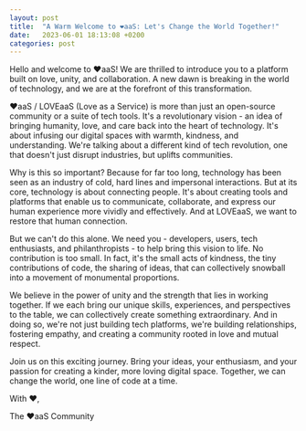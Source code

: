 ```yaml
---
layout: post
title:  "A Warm Welcome to ❤aaS: Let's Change the World Together!"
date:   2023-06-01 18:13:08 +0200
categories: post
---
```

Hello and welcome to ❤aaS! We are thrilled to introduce you to a platform built on love, unity, and collaboration. A new dawn is breaking in the world of technology, and we are at the forefront of this transformation.

❤aaS / LOVEaaS (Love as a Service) is more than just an open-source community or a suite of tech tools. It's a revolutionary vision - an idea of bringing humanity, love, and care back into the heart of technology. It's about infusing our digital spaces with warmth, kindness, and understanding. We're talking about a different kind of tech revolution, one that doesn't just disrupt industries, but uplifts communities.

Why is this so important? Because for far too long, technology has been seen as an industry of cold, hard lines and impersonal interactions. But at its core, technology is about connecting people. It's about creating tools and platforms that enable us to communicate, collaborate, and express our human experience more vividly and effectively. And at LOVEaaS, we want to restore that human connection.

But we can't do this alone. We need you - developers, users, tech enthusiasts, and philanthropists - to help bring this vision to life. No contribution is too small. In fact, it's the small acts of kindness, the tiny contributions of code, the sharing of ideas, that can collectively snowball into a movement of monumental proportions.

We believe in the power of unity and the strength that lies in working together. If we each bring our unique skills, experiences, and perspectives to the table, we can collectively create something extraordinary. And in doing so, we're not just building tech platforms, we're building relationships, fostering empathy, and creating a community rooted in love and mutual respect.

Join us on this exciting journey. Bring your ideas, your enthusiasm, and your passion for creating a kinder, more loving digital space. Together, we can change the world, one line of code at a time.

With ❤,

The ❤aaS Community